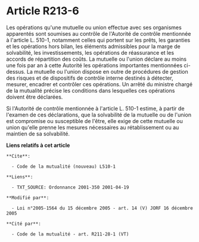 # Article R213-6

Les opérations qu'une mutuelle ou union effectue avec ses organismes apparentés sont soumises au contrôle de l'Autorité de
contrôle mentionnée à l'article L. 510-1, notamment celles qui portent sur les prêts, les garanties et les opérations hors
bilan, les éléments admissibles pour la marge de solvabilité, les investissements, les opérations de réassurance et les
accords de répartition des coûts. La mutuelle ou l'union déclare au moins une fois par an à cette Autorité les opérations
importantes mentionnées ci-dessus. La mutuelle ou l'union dispose en outre de procédures de gestion des risques et de
dispositifs de contrôle interne destinés à détecter, mesurer, encadrer et contrôler ces opérations. Un arrêté du ministre
chargé de la mutualité précise les conditions dans lesquelles ces opérations doivent être déclarées.

Si l'Autorité de contrôle mentionnée à l'article L. 510-1 estime, à partir de l'examen de ces déclarations, que la
solvabilité de la mutuelle ou de l'union est compromise ou susceptible de l'être, elle exige de cette mutuelle ou union
qu'elle prenne les mesures nécessaires au rétablissement ou au maintien de sa solvabilité.

**Liens relatifs à cet article**

	**Cite**:

	  - Code de la mutualité (nouveau) L510-1

	**Liens**:

	  - TXT_SOURCE: Ordonnance 2001-350 2001-04-19

	**Modifié par**:

	  - Loi n°2005-1564 du 15 décembre 2005 - art. 14 (V) JORF 16 décembre 2005

	**Cité par**:

	  - Code de la mutualité - art. R211-28-1 (VT)
